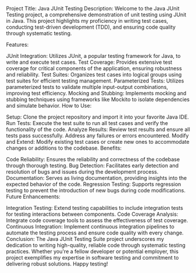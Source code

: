 
Project Title: Java JUnit Testing
Description:
Welcome to the Java JUnit Testing project, a comprehensive demonstration of unit testing using JUnit in Java. This project highlights my proficiency in writing test cases, conducting test-driven development (TDD), and ensuring code quality through systematic testing.

Features:

JUnit Integration: Utilizes JUnit, a popular testing framework for Java, to write and execute test cases.
Test Coverage: Provides extensive test coverage for critical components of the application, ensuring robustness and reliability.
Test Suites: Organizes test cases into logical groups using test suites for efficient testing management.
Parameterized Tests: Utilizes parameterized tests to validate multiple input-output combinations, improving test efficiency.
Mocking and Stubbing: Implements mocking and stubbing techniques using frameworks like Mockito to isolate dependencies and simulate behavior.
How to Use:

Setup: Clone the project repository and import it into your favorite Java IDE.
Run Tests: Execute the test suite to run all test cases and verify the functionality of the code.
Analyze Results: Review test results and ensure all tests pass successfully. Address any failures or errors encountered.
Modify and Extend: Modify existing test cases or create new ones to accommodate changes or additions to the codebase.
Benefits:

Code Reliability: Ensures the reliability and correctness of the codebase through thorough testing.
Bug Detection: Facilitates early detection and resolution of bugs and issues during the development process.
Documentation: Serves as living documentation, providing insights into the expected behavior of the code.
Regression Testing: Supports regression testing to prevent the introduction of new bugs during code modifications.
Future Enhancements:

Integration Testing: Extend testing capabilities to include integration tests for testing interactions between components.
Code Coverage Analysis: Integrate code coverage tools to assess the effectiveness of test coverage.
Continuous Integration: Implement continuous integration pipelines to automate the testing process and ensure code quality with every change.
Conclusion:
The Java JUnit Testing Suite project underscores my dedication to writing high-quality, reliable code through systematic testing practices. Whether you're a fellow developer or potential employer, this project exemplifies my expertise in software testing and commitment to delivering robust solutions. Happy testing!

